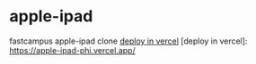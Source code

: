 # apple-ipad
fastcampus apple-ipad clone
<a href="https://apple-ipad-phi.vercel.app/" target="_blank">deploy in vercel</a>
[deploy in vercel]: https://apple-ipad-phi.vercel.app/
